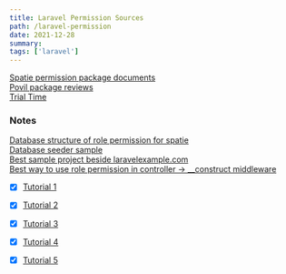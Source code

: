 ```yaml
---
title: Laravel Permission Sources 
path: /laravel-permission
date: 2021-12-28
summary: 
tags: ['laravel']
---
```


[Spatie permission package documents](https://spatie.be/index.php/docs/laravel-permission/v5/introduction)<br>
[Povil package reviews](https://www.youtube.com/watch?v=NgToi0uiMNQ&t=477s)<br>
[Trial Time](https://laraveldaily.com/laravel-saas-free-trial-implementation/)

### Notes
[Database structure of role permission for spatie](https://drawsql.app/templates/laravel-permission)<br>
[Database seeder sample](https://spatie.be/index.php/docs/laravel-permission/v5/advanced-usage/seeding)<br>
[Best sample project beside laravelexample.com](https://github.com/drbyte/spatie-permissions-demo/blob/master/app/Http/Controllers/HomeController.php)<br>
[Best way to use role permission in controller -> __construct middleware](https://laravel.com/docs/master/controllers#controller-middleware)

- [x] [Tutorial 1](https://www.youtube.com/watch?v=zIgYJlu03bI)
- [x] [Tutorial 2](https://www.youtube.com/watch?v=nx6eGEKnkwU)
- [x] [Tutorial 3](https://www.youtube.com/watch?v=rkLeeWftBww&t=398s)
- [x] [Tutorial 4](https://www.youtube.com/watch?v=PQh58dmIUgg&t=62s)
- [x] [Tutorial 5](https://www.youtube.com/watch?v=TF7USUWZlQ8)

